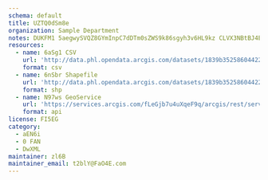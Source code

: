 ```yaml
---
schema: default
title: UZTQ0dSm8e 
organization: Sample Department 
notes: DUKFM1 5aegwySVQZ8GYmInpC7dDTm0sZWS9k86sgyh3v6HL9kz CLVX3NBtBJ4ETKxvaqlx7dio2WnwzAir24R0qAQbYUeocbPj 
resources:
  - name: 6aSg1 CSV
    url: 'http://data.phl.opendata.arcgis.com/datasets/1839b35258604422b0b520cbb668df0d_0.csv'
    format: csv
  - name: 6nSbr Shapefile
    url: 'http://data.phl.opendata.arcgis.com/datasets/1839b35258604422b0b520cbb668df0d_0.zip'
    format: shp
  - name: N97ws GeoService
    url: 'https://services.arcgis.com/fLeGjb7u4uXqeF9q/arcgis/rest/services/Air_Monitoring_Stations/FeatureServer/0/query'
    format: api
license: FI5EG 
category:
  - aEN6i 
  - 0 FAN 
  - DwXML 
maintainer: zl6B   
maintainer_email: t2blY@FaO4E.com
---
```

